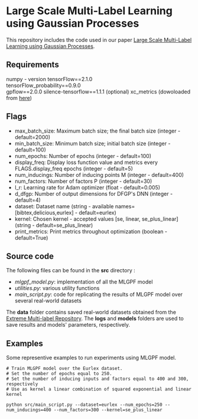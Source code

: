 # Large Scale Multi-Label Learning using Gaussian Processes #

This repository includes the code used in our paper [Large Scale Multi-Label Learning using Gaussian Processes](https://www.springer.com/journal/10994). 

## Requirements ##
numpy - version 
tensorFlow==2.1.0  
tensorFlow_probability==0.9.0  
gpflow==2.0.0
silence-tensorflow==1.1.1 (optional)
xc_metrics (dowoloaded from [here](https://github.com/kunaldahiya/pyxclib))

## Flags ##
* max_batch_size: Maximum batch size; the final batch size (integer - default=2000)
* min_batch_size: Minimum batch size; initial batch size (integer - default=100)
* num_epochs: Number of epochs (integer - default=100)
* display_freq: Display loss function value and metrics every FLAGS.display_freq epochs (integer - default=5)
* num_inducings: Number of inducing points M (integer - default=400)
* num_factors: Number of factors P (integer - default=30)
* l_r: Learning rate for Adam optimizer (float - default=0.005)
* d_dfgp: Number of output dimensions for DFGP's DNN (integer - default=4)
* dataset: Dataset name (string - available names=[bibtex,delicious,eurlex] - default=eurlex)
* kernel: Chosen kernel - accepted values [se, linear, se_plus_linear] (string - default=se_plus_linear)
* print_metrics: Print metrics throughout optimization (boolean - default=True)

## Source code ##

The following files can be found in the **src** directory :  

- *mlgpf_model.py*: implementation of all the MLGPF model
- *utilities.py*: various utility functions
- *main_script.py*: code for replicating the results of MLGPF model over several real-world datasets

The **data** folder contains saved real-world datasets obtained from the [Extreme Multi-label Repository](http://manikvarma.org/downloads/XC/XMLRepository.html). The **logs** and **models** folders are used to save results and models' parameters, respectively.

## Examples ##
Some representive examples to run experiments using MLGPF model.

```
# Train MLGPF model over the Eurlex dataset.
# Set the number of epochs equal to 250. 
# Set the number of inducing inputs and factors equal to 400 and 300, respectively
# Use as kernel a linear combination of squared exponential and linear kernel

python src/main_script.py --dataset=eurlex --num_epochs=250 --num_inducings=400 --num_factors=300 --kernel=se_plus_linear
```


